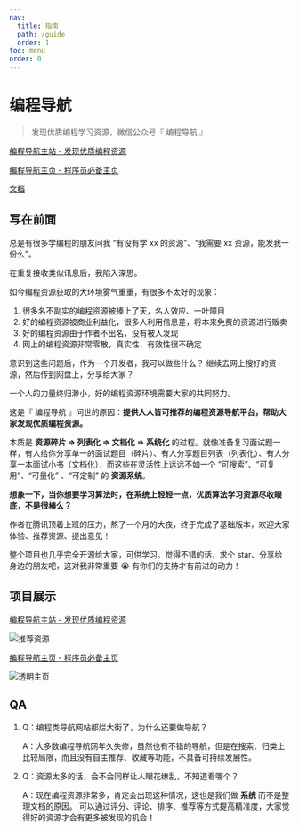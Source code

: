 ```yaml
---
nav:
  title: 指南
  path: /guide
  order: 1
toc: menu
order: 0
---
```


# 编程导航

> 发现优质编程学习资源，微信公众号『 编程导航 』

[编程导航主站 - 发现优质编程资源](https://www.code-nav.cn) 

[编程导航主页 - 程序员必备主页](https://home.code-nav.cn)

[文档](https://doc.code-nav.cn)

## 写在前面

总是有很多学编程的朋友问我 “有没有学 xx 的资源”、“我需要 xx 资源，能发我一份么”。

在重复接收类似讯息后，我陷入深思。

如今编程资源获取的大环境雾气重重，有很多不太好的现象：

1. 很多名不副实的编程资源被捧上了天，名人效应、一叶障目
2. 好的编程资源被商业利益化，很多人利用信息差，将本来免费的资源进行贩卖
3. 好的编程资源由于作者不出名，没有被人发现
4. 网上的编程资源非常零散，真实性、有效性很不确定

意识到这些问题后，作为一个开发者，我可以做些什么？ 继续去网上搜好的资源，然后传到网盘上，分享给大家？

一个人的力量终归渺小，好的编程资源环境需要大家的共同努力。

这是『 编程导航 』问世的原因：**提供人人皆可推荐的编程资源导航平台，帮助大家发现优质编程资源。**

本质是 **资源碎片 => 列表化 => 文档化 => 系统化** 的过程。就像准备复习面试题一样，有人给你分享单一的面试题目（碎片）、有人分享题目列表（列表化）、有人分享一本面试小书（文档化），而这些在灵活性上远远不如一个 “可搜索”、“可复用”、“可量化” 、“可定制” 的 **资源系统**。

**想象一下，当你想要学习算法时，在系统上轻轻一点，优质算法学习资源尽收眼底，不是很棒么？**

作者在腾讯顶着上班的压力，熬了一个月的大夜，终于完成了基础版本，欢迎大家体验、推荐资源、提出意见！

整个项目也几乎完全开源给大家，可供学习。觉得不错的话，求个 star、分享给身边的朋友吧，这对我非常重要 😭 有你们的支持才有前进的动力！

## 项目展示

[编程导航主站 - 发现优质编程资源](https://www.code-nav.cn) 

![推荐资源](https://636f-codenav-8grj8px727565176-1256524210.tcb.qcloud.la/assets/code-nav-recommend.png)

[编程导航主页 - 程序员必备主页](https://home.code-nav.cn)

![透明主页](https://636f-codenav-8grj8px727565176-1256524210.tcb.qcloud.la/assets/code-nav-home.png)

## QA

1. Q：编程类导航网站都烂大街了，为什么还要做导航？

   A：大多数编程导航网年久失修，虽然也有不错的导航，但是在搜索、归类上比较局限，而且没有自主推荐、收藏等功能，不具备可持续发展性。

2. Q：资源太多的话，会不会同样让人眼花缭乱，不知道看哪个？

   A：现在编程资源非常多，肯定会出现这种情况，这也是我们做 **系统** 而不是整理文档的原因。
   可以通过评分、评论、排序、推荐等方式提高精准度，大家觉得好的资源才会有更多被发现的机会！



